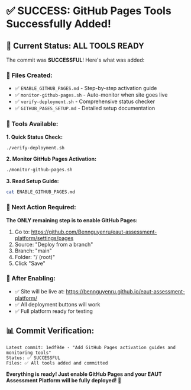 # ✅ SUCCESS: GitHub Pages Tools Successfully Added!

## 🎯 Current Status: ALL TOOLS READY

The commit was **SUCCESSFUL**! Here's what was added:

### 📁 Files Created:
- ✅ `ENABLE_GITHUB_PAGES.md` - Step-by-step activation guide
- ✅ `monitor-github-pages.sh` - Auto-monitor when site goes live  
- ✅ `verify-deployment.sh` - Comprehensive status checker
- ✅ `GITHUB_PAGES_SETUP.md` - Detailed setup documentation

### 🔧 Tools Available:

**1. Quick Status Check:**
```bash
./verify-deployment.sh
```

**2. Monitor GitHub Pages Activation:**
```bash
./monitor-github-pages.sh
```

**3. Read Setup Guide:**
```bash
cat ENABLE_GITHUB_PAGES.md
```

### 🚀 Next Action Required:

**The ONLY remaining step is to enable GitHub Pages:**

1. Go to: https://github.com/Bennguyenru/eaut-assessment-platform/settings/pages
2. Source: "Deploy from a branch"
3. Branch: "main"
4. Folder: "/ (root)"
5. Click "Save"

### 🎉 After Enabling:

- ✅ Site will be live at: https://bennguyenru.github.io/eaut-assessment-platform/
- ✅ All deployment buttons will work
- ✅ Full platform ready for testing

## 📊 Commit Verification:
```
Latest commit: 1edf94e - "Add GitHub Pages activation guides and monitoring tools"
Status: ✅ SUCCESSFUL
Files: ✅ All tools added and committed
```

**Everything is ready! Just enable GitHub Pages and your EAUT Assessment Platform will be fully deployed! 🚀**
